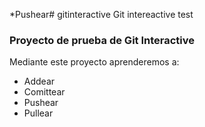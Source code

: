 *Pushear# gitinteractive
Git intereactive test

### Proyecto de prueba de Git Interactive

Mediante este proyecto aprenderemos a:

* Addear
* Comittear
* Pushear
* Pullear
